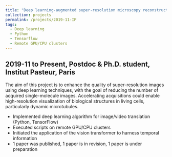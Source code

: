 ```yaml
---
title: "Deep learning-augmented super-resolution microscopy reconstruction"
collection: projects
permalink: /projects/2019-11-IP
tags:
  - Deep learning 
  - Python
  - Tensorflow
  - Remote GPU/CPU clusters
---
```


2019-11 to Present, Postdoc & Ph.D. student, Institut Pasteur, Paris
---

The aim of this project is to enhance the quality of super-resolution images using deep learning techniques, with the goal of reducing the number of acquired single-molecule images. Accelerating acquisitions could enable high-resolution visualization of biological structures in living cells, particularly dynamic microtubules. 

* Implemented deep learning algorithm for image/video translation (Python, TensorFlow)
* Executed scripts on remote GPU/CPU clusters
* Initiated the application of the vision transformer to harness temporal information
* 1 paper was published, 1 paper is in revision, 1 paper is under preparation
